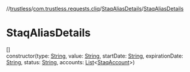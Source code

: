 //[trustless](../../../index.md)/[com.trustless.requests.cliq](../index.md)/[StaqAliasDetails](index.md)/[StaqAliasDetails](-staq-alias-details.md)

# StaqAliasDetails

[]\
constructor(type: [String](https://kotlinlang.org/api/latest/jvm/stdlib/kotlin/-string/index.html), value: [String](https://kotlinlang.org/api/latest/jvm/stdlib/kotlin/-string/index.html), startDate: [String](https://kotlinlang.org/api/latest/jvm/stdlib/kotlin/-string/index.html), expirationDate: [String](https://kotlinlang.org/api/latest/jvm/stdlib/kotlin/-string/index.html), status: [String](https://kotlinlang.org/api/latest/jvm/stdlib/kotlin/-string/index.html), accounts: [List](https://kotlinlang.org/api/latest/jvm/stdlib/kotlin.collections/-list/index.html)&lt;[StaqAccount](../-staq-account/index.md)&gt;)

